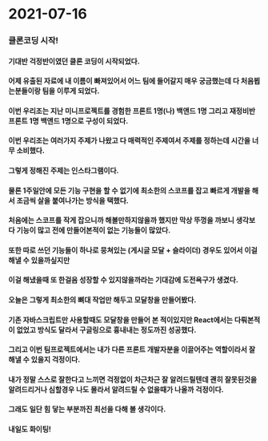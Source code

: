 # 2021-07-16

### 클론코딩 시작!

#### 기대반 걱정반이였던 클론 코딩이 시작되었다.

#### 어제 유출된 자료에 내 이름이 빠져있어서 어느 팀에 들어갈지 매우 궁금했는데 다 처음뵙는분들이랑 팀을 이루게 되었다.

#### 이번 우리조는 지난 미니프로젝트를 경험한 프론트 1명(나) 백앤드 1명 그리고 재정비반 프론트 1명 백앤드 1명으로 구성이 되었다.

#### 이번 우리조는 여러가지 주제가 나왔고 다 매력적인 주제여서 주제를 정하는데 시간을 너무 소비했다.

#### 그렇게 정해진 주제는 인스타그램이다.

#### 물론 1주일안에 모든 기능 구현을 할 수 없기에 최소한의 스코프를 잡고 빠르게 개발을 해서 조금씩 살을 붙여나가는 방식을 택했다.

#### 처음에는 스코프를 작게 잡으니까 해볼만하지않을까 했지만 막상 뚜껑을 까보니 생각보다 기능이 많고 전에 만들어본적이 없는 기능들이 많았다.

#### 또한 따로 쓰던 기능들이 하나로 뭉쳐있는 (게시글 모달 + 슬라이더) 경우도 있어서 이걸 해낼 수 있을까싶지만

#### 이걸 해냈을때 또 한걸음 성장할 수 있지않을까라는 기대감에 도전욕구가 생겼다.

#### 오늘은 그렇게 최소한의 뼈대 작업만 해두고 모달창을 만들어봤다.

#### 기존 자바스크립트만 사용할때도 모달창을 만들어 본 적이있지만 React에서는 다뤄본적이 없었고 방식도 달라서 구글링으로 흉내내는 정도까진 성공했다.

#### 그리고 이번 팀프로젝트에서는 내가 다른 프론트 개발자분을 이끌어주는 역할이라서 잘해낼 수 있을지 걱정이다.

#### 내가 정말 스스로 잘한다고 느끼면 걱정없이 차근차근 잘 알려드릴텐데 괜히 잘못된것을 알려드리거나 심할경우 나도 몰라서 알려드릴 수 없을때가 나올까 걱정이다.

#### 그래도 일단 힘 닿는 부분까진 최선을 다해 볼 생각이다.

#### 내일도 화이팅!
